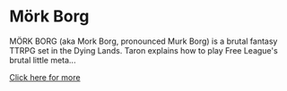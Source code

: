 # M&ouml;rk Borg 

MÖRK BORG (aka Mork Borg, pronounced Murk Borg) is a brutal fantasy TTRPG set in the Dying Lands. Taron explains how to play Free League's brutal little meta...

[Click here for more](https://www.youtube.com/watch?v=iKrkhCMgiRI)
